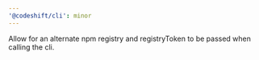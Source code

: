 ```yaml
---
'@codeshift/cli': minor
---
```


Allow for an alternate npm registry and registryToken to be passed when calling the cli.
